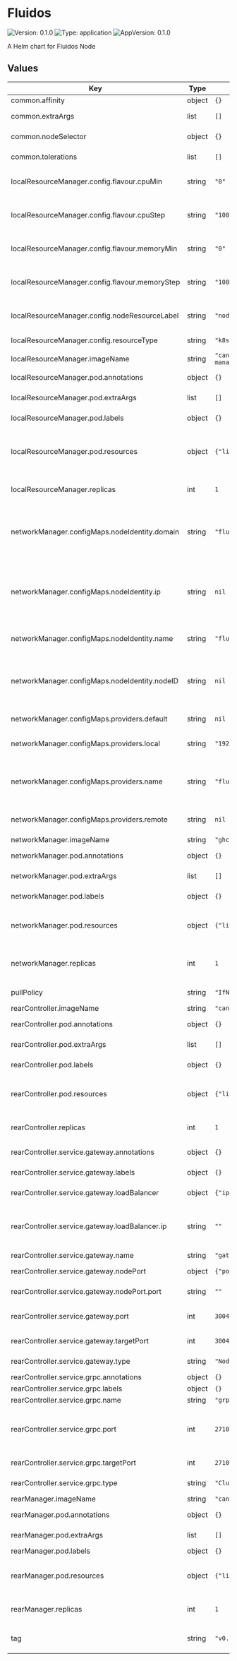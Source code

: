# Fluidos

![Version: 0.1.0](https://img.shields.io/badge/Version-0.1.0-informational?style=flat-square) ![Type: application](https://img.shields.io/badge/Type-application-informational?style=flat-square) ![AppVersion: 0.1.0](https://img.shields.io/badge/AppVersion-0.1.0-informational?style=flat-square)

A Helm chart for Fluidos Node

## Values

| Key | Type | Default | Description |
|-----|------|---------|-------------|
| common.affinity | object | `{}` | Affinity for all fluidos-node pods |
| common.extraArgs | list | `[]` | Extra arguments for all fluidos-node pods |
| common.nodeSelector | object | `{}` | NodeSelector for all fluidos-node pods |
| common.tolerations | list | `[]` | Tolerations for all fluidos-node pods |
| localResourceManager.config.flavour.cpuMin | string | `"0"` | The minimum number of CPUs that can be requested to purchase a flavour. |
| localResourceManager.config.flavour.cpuStep | string | `"1000m"` | The CPU step that must be respected when requesting a flavour through a Flavour Selector. |
| localResourceManager.config.flavour.memoryMin | string | `"0"` | The minimum amount of memory that can be requested to purchase a flavour. |
| localResourceManager.config.flavour.memoryStep | string | `"100Mi"` | The memory step that must be respected when requesting a flavour through a Flavour Selector. |
| localResourceManager.config.nodeResourceLabel | string | `"node-role.fluidos.eu/resources"` | Label used to identify the nodes from which resources are collected. |
| localResourceManager.config.resourceType | string | `"k8s-fluidos"` | This flag defines the resource type of the generated flavours. |
| localResourceManager.imageName | string | `"cannarelladev/local-resource-manager"` |  |
| localResourceManager.pod.annotations | object | `{}` | Annotations for the local-resource-manager pod. |
| localResourceManager.pod.extraArgs | list | `[]` | Extra arguments for the local-resource-manager pod. |
| localResourceManager.pod.labels | object | `{}` | Labels for the local-resource-manager pod. |
| localResourceManager.pod.resources | object | `{"limits":{},"requests":{}}` | Resource requests and limits (https://kubernetes.io/docs/user-guide/compute-resources/) for the local-resource-manager pod. |
| localResourceManager.replicas | int | `1` | The number of REAR Controller, which can be increased for active/passive high availability. |
| networkManager.configMaps.nodeIdentity.domain | string | `"fluidos.eu"` | The domain name of the FLUIDOS closed domani: It represents for instance the Enterprise and it is used to generate the FQDN of the owned FLUIDOS Nodes |
| networkManager.configMaps.nodeIdentity.ip | string | `nil` | The IP address of the FLUIDOS Node. It can be public or private, depending on the network configuration and it corresponds to the IP address to reach the Network Manager from the outside of the cluster. |
| networkManager.configMaps.nodeIdentity.name | string | `"fluidos-network-manager-identity"` | The name of the ConfigMap containing the FLUIDOS Node identity info. |
| networkManager.configMaps.nodeIdentity.nodeID | string | `nil` | The NodeID is a UUID that identifies the FLUIDOS Node. It is used to generate the FQDN of the owned FLUIDOS Nodes and it is unique in the FLUIDOS closed domain |
| networkManager.configMaps.providers.default | string | `nil` | The IP List of SuperNodes separated by commas. |
| networkManager.configMaps.providers.local | string | `"192.168.0.1,192.168.0.2,192.168.0.3"` | The IP List of Local knwon FLUIDOS Nodes separated by commas. |
| networkManager.configMaps.providers.name | string | `"fluidos-network-manager-config"` | The name of the ConfigMap containing the list of the FLUIDOS Providers and the default FLUIDOS Provider (SuperNode or Catalogue). |
| networkManager.configMaps.providers.remote | string | `nil` | The IP List of Remote known FLUIDOS Nodes separated by commas. |
| networkManager.imageName | string | `"ghcr.io/fluidos/network-manager"` |  |
| networkManager.pod.annotations | object | `{}` | Annotations for the network-manager pod. |
| networkManager.pod.extraArgs | list | `[]` | Extra arguments for the network-manager pod. |
| networkManager.pod.labels | object | `{}` | Labels for the network-manager pod. |
| networkManager.pod.resources | object | `{"limits":{},"requests":{}}` | Resource requests and limits (https://kubernetes.io/docs/user-guide/compute-resources/) for the network-manager pod. |
| networkManager.replicas | int | `1` | The number of Network Manager, which can be increased for active/passive high availability. |
| pullPolicy | string | `"IfNotPresent"` | The pullPolicy for fluidos-node pods. |
| rearController.imageName | string | `"cannarelladev/rear-controller"` |  |
| rearController.pod.annotations | object | `{}` | Annotations for the rear-controller pod. |
| rearController.pod.extraArgs | list | `[]` | Extra arguments for the rear-controller pod. |
| rearController.pod.labels | object | `{}` | Labels for the rear-controller pod. |
| rearController.pod.resources | object | `{"limits":{},"requests":{}}` | Resource requests and limits (https://kubernetes.io/docs/user-guide/compute-resources/) for the rear-controller pod. |
| rearController.replicas | int | `1` | The number of REAR Controller, which can be increased for active/passive high availability. |
| rearController.service.gateway.annotations | object | `{}` | Annotations for the REAR gateway service. |
| rearController.service.gateway.labels | object | `{}` | Labels for the REAR gateway service. |
| rearController.service.gateway.loadBalancer | object | `{"ip":""}` | Options valid if service type is LoadBalancer. |
| rearController.service.gateway.loadBalancer.ip | string | `""` | Override the IP here if service type is LoadBalancer and you want to use a specific IP address, e.g., because you want a static LB. |
| rearController.service.gateway.name | string | `"gateway"` |  |
| rearController.service.gateway.nodePort | object | `{"port":""}` | Options valid if service type is NodePort. |
| rearController.service.gateway.nodePort.port | string | `""` | Force the port used by the NodePort service. |
| rearController.service.gateway.port | int | `3004` | The port used by the rear-controller to expose the REAR Gateway. |
| rearController.service.gateway.targetPort | int | `3004` | The target port used by the REAR Gateway service. |
| rearController.service.gateway.type | string | `"NodePort"` | Kubernetes service to be used to expose the REAR gateway. |
| rearController.service.grpc.annotations | object | `{}` | Annotations for the gRPC service. |
| rearController.service.grpc.labels | object | `{}` | Labels for the gRPC service. |
| rearController.service.grpc.name | string | `"grpc"` |  |
| rearController.service.grpc.port | int | `2710` | The gRPC port used by Liqo to connect with the Gateway of the rear-controller to obtain the Contract resources for a given consumer ClusterID. |
| rearController.service.grpc.targetPort | int | `2710` | The target port used by the gRPC service. |
| rearController.service.grpc.type | string | `"ClusterIP"` | Kubernetes service used to expose the gRPC Server to liqo. |
| rearManager.imageName | string | `"cannarelladev/rear-manager"` |  |
| rearManager.pod.annotations | object | `{}` | Annotations for the rear-manager pod. |
| rearManager.pod.extraArgs | list | `[]` | Extra arguments for the rear-manager pod. |
| rearManager.pod.labels | object | `{}` | Labels for the rear-manager pod. |
| rearManager.pod.resources | object | `{"limits":{},"requests":{}}` | Resource requests and limits (https://kubernetes.io/docs/user-guide/compute-resources/) for the rear-manager pod. |
| rearManager.replicas | int | `1` | The number of REAR Manager, which can be increased for active/passive high availability. |
| tag | string | `"v0.1"` | Images' tag to select a development version of fluidos-node instead of a release |
